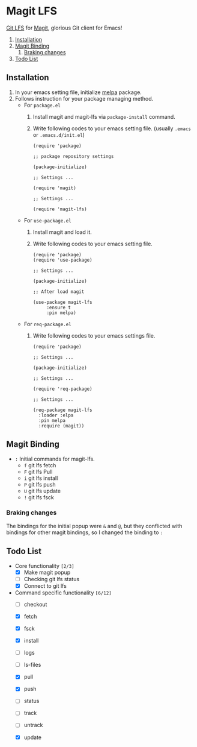 

# Magit LFS

[Git LFS](https://git-lfs.github.com/) for [Magit](https://github.com/magit/magit), glorious Git client for Emacs!

1.  [Installation](#org8e78023)
2.  [Magit Binding](#orgb5694bc)
    1.  [Braking changes](#org82fd3a2)
3.  [Todo List](#org34096ab)


<a id="org8e78023"></a>

## Installation

1.  In your emacs setting file, initialize [melpa](https://github.com/melpa/melpa) package.
2.  Follows instruction for your package managing method.
    -   For `package.el`
        1.  Install magit and magit-lfs via `package-install` command.
        2.  Write following codes to your emacs setting file. (usually `.emacs` or `.emacs.d/init.el`)
            
                (require 'package)
                
                ;; package repository settings
                
                (package-initialize)
                
                ;; Settings ...
                
                (require 'magit)
                
                ;; Settings ...
                
                (require 'magit-lfs)
    
    -   For `use-package.el`
        1.  Install magit and load it.
        2.  Write following codes to your emacs setting file.
            
                (require 'package)
                (require 'use-package)
                
                ;; Settings ...
                
                (package-initialize)
                
                ;; After load magit
                
                (use-package magit-lfs
                     :ensure t
                     :pin melpa)
    
    -   For `req-package.el`
        1.  Write following codes to your emacs settings file.
            
                (require 'package)
                
                ;; Settings ...
                
                (package-initialize)
                
                ;; Settings ...
                
                (require 'req-package)
                
                ;; Settings ...
                
                (req-package magit-lfs
                  :loader :elpa
                  :pin melpa
                  :require (magit))


<a id="orgb5694bc"></a>

## Magit Binding

-   `:`
    Initial commands for magit-lfs.
    -   `f`
        git lfs fetch
    -   `F`
        git lfs Pull
    -   `i`
        git lfs install
    -   `P`
        git lfs push
    -   `U`
        git lfs update
    -   `!`
        git lfs fsck


<a id="org82fd3a2"></a>

### Braking changes

The bindings for the initial popup were `&` and `@`, but they conflicted with bindings for other magit bindings, so I changed the binding to `:`


<a id="org34096ab"></a>

## Todo List

-   Core functionality <code>[2/3]</code>
    -   [X] Make magit popup
    -   [ ] Checking git lfs status
    -   [X] Connect to git lfs
-   Command specific functionality <code>[6/12]</code>
    -   [ ] checkout
    -   [X] fetch
    -   [X] fsck
    -   [X] install
    -   [ ] logs
    -   [ ] ls-files
    -   [X] pull
    -   [X] push
    -   [ ] status
    -   [ ] track
    -   [ ] untrack
    -   [X] update

